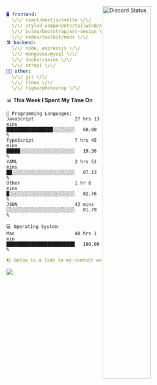 
<a href="https://discord.com/users/279302975371870218" target="_blank">
    <img width="50%" align="right" alt="Discord Status" src="https://lanyard.cnrad.dev/api/279302975371870218?bg=161B22&borderRadius=5px%205px%200%200&hideTimestamp=true&idleMessage=Just%20chillin%27%20at%20the%20moment&animated=true">
</a>

```yaml
🖥️ frontend: 
  \/\/ react/nextjs/svelte \/\/
  \/\/ styled-components/tailwind/mui/
  \/\/ bulma/bootstrap/ant-design \/\/
  \/\/ redux/toolkit/mobx \/\/
🛠 backend: 
  \/\/ node, expressjs \/\/
  \/\/ mongoose/mysql \/\/
  \/\/ docker/axios \/\/
  \/\/ strapi \/\/
👨‍💻 other: 
  \/\/ git \/\/ 
  \/\/ linux \/\/
  \/\/ figma/photoshop \/\/
```
<!--START_SECTION:waka-->
📊 **This Week I Spent My Time On** 

```text
💬 Programming Languages: 
JavaScript               27 hrs 13 mins      █████████████████░░░░░░░░   68.00 % 
TypeScript               7 hrs 45 mins       █████░░░░░░░░░░░░░░░░░░░░   19.36 % 
YAML                     2 hrs 51 mins       ██░░░░░░░░░░░░░░░░░░░░░░░   07.13 % 
Other                    1 hr 6 mins         █░░░░░░░░░░░░░░░░░░░░░░░░   02.76 % 
JSON                     43 mins             ░░░░░░░░░░░░░░░░░░░░░░░░░   01.79 % 

💻 Operating System: 
Mac                      40 hrs 1 min        █████████████████████████   100.00 % 
```


<!--END_SECTION:waka-->
```yaml
📭 Below is a link to my contact website 
```
<a href="https://mxns.xyz" target="_black"> <img src="https://img.shields.io/badge/website-161B22?style=for-the-badge&logo=About.me&logoColor=white"></img> <a/>
